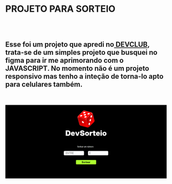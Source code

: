 <h1>PROJETO PARA SORTEIO </h1>
<br>
<br>
<h2>Esse foi um projeto que apredi no<a href="https://rodolfomori.com.br/devclub/"> DEVCLUB</a>, trata-se de um simples projeto que busquei no figma para ir me aprimorando com o JAVASCRIPT. No momento não é um projeto responsivo mas tenho a inteção de torna-lo apto para celulares também.</h2>
<br>
<br>

<img src="https://github.com/leonardochvs/PROJETO---SORTEIO/blob/main/assets/Captura%20de%20tela%202024-11-12%20200330.png?raw=true">


